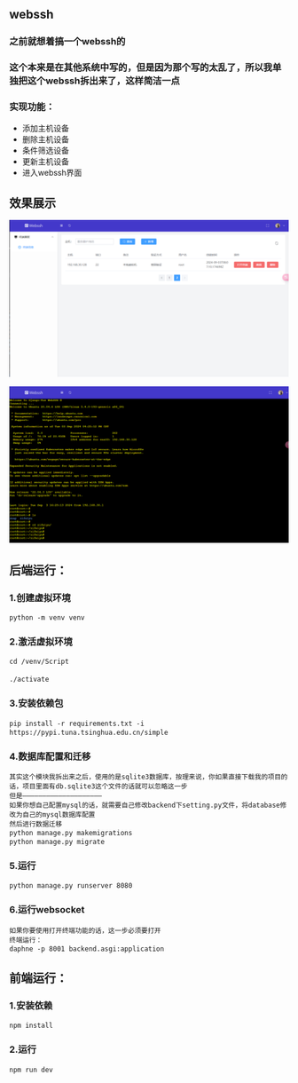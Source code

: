 ## webssh

### 之前就想着搞一个webssh的

### 这个本来是在其他系统中写的，但是因为那个写的太乱了，所以我单独把这个webssh拆出来了，这样简洁一点

### 实现功能：

- 添加主机设备
- 删除主机设备
- 条件筛选设备
- 更新主机设备
- 进入webssh界面

## 效果展示

![](./picture/index.png)

![](./picture/webssh.png)

## 后端运行：

### 1.创建虚拟环境

```shell
python -m venv venv
```

### 2.激活虚拟环境

```shell
cd /venv/Script

./activate
```

### 3.安装依赖包

```shell
pip install -r requirements.txt -i https://pypi.tuna.tsinghua.edu.cn/simple
```

### 4.数据库配置和迁移

```shell
其实这个模块我拆出来之后，使用的是sqlite3数据库，按理来说，你如果直接下载我的项目的话，项目里面有db.sqlite3这个文件的话就可以忽略这一步
但是————————————————————
如果你想自己配置mysql的话，就需要自己修改backend下setting.py文件，将database修改为自己的mysql数据库配置
然后进行数据迁移
python manage.py makemigrations
python manage.py migrate
```

### 5.运行

```shell
python manage.py runserver 8080
```

### 6.运行websocket

```shell
如果你要使用打开终端功能的话，这一步必须要打开
终端运行：
daphne -p 8001 backend.asgi:application
```

## 前端运行：

### 1.安装依赖

```shell
npm install
```

### 2.运行

```shell
npm run dev
```







